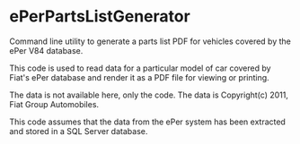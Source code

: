 # ePerPartsListGenerator
Command line utility to generate a parts list PDF for vehicles covered by the ePer V84 database.

This code is used to read data for a particular model of car covered by Fiat's ePer database and
render it as a PDF file for viewing or printing.

The data is not available here, only the code.  The data is Copyright(c) 2011, Fiat Group Automobiles.

This code assumes that the data from the ePer system has been extracted and stored in a SQL Server database. 
